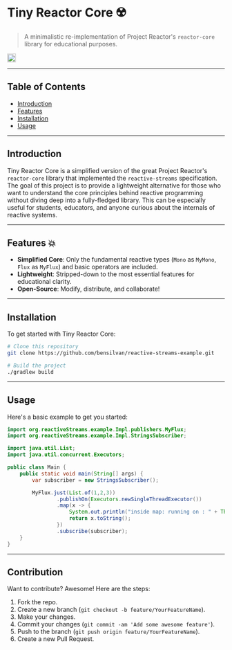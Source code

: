 # Tiny Reactor Core ☢️

> A minimalistic re-implementation of Project Reactor's `reactor-core` library for educational purposes.

<img src="https://avatars.githubusercontent.com/u/4201559?s=280&v=4" alt="Tiny Reactor Logo" width="20"/>

---

## Table of Contents

- [Introduction](#introduction)
- [Features](#features)
- [Installation](#installation)
- [Usage](#usage)

---

## Introduction 

Tiny Reactor Core is a simplified version of the great Project Reactor's `reactor-core` library that implemented the `reactive-streams` specification. The goal of this project is to provide a lightweight alternative for those who want to understand the core principles behind reactive programming without diving deep into a fully-fledged library. This can be especially useful for students, educators, and anyone curious about the internals of reactive systems.

---

## Features 💥

- **Simplified Core**: Only the fundamental reactive types (`Mono` as `MyMono`, `Flux` as `MyFlux`) and basic operators are included.
- **Lightweight**: Stripped-down to the most essential features for educational clarity.
- **Open-Source**: Modify, distribute, and collaborate!

---

## Installation

To get started with Tiny Reactor Core:

```bash
# Clone this repository
git clone https://github.com/bensilvan/reactive-streams-example.git

# Build the project
./gradlew build
```

---

## Usage

Here's a basic example to get you started:

```java
import org.reactiveStreams.example.Impl.publishers.MyFlux;
import org.reactiveStreams.example.Impl.StringsSubscriber;

import java.util.List;
import java.util.concurrent.Executors;

public class Main {
    public static void main(String[] args) {
        var subscriber = new StringsSubscriber();

        MyFlux.just(List.of(1,2,3))
                .publishOn(Executors.newSingleThreadExecutor())
                .map(x -> {
                    System.out.println("inside map: running on : " + Thread.currentThread());
                    return x.toString();
                })
                .subscribe(subscriber);
    }
}
```
---


## Contribution

Want to contribute? Awesome! Here are the steps:

1. Fork the repo.
2. Create a new branch (`git checkout -b feature/YourFeatureName`).
3. Make your changes.
4. Commit your changes (`git commit -am 'Add some awesome feature'`).
5. Push to the branch (`git push origin feature/YourFeatureName`).
6. Create a new Pull Request.
